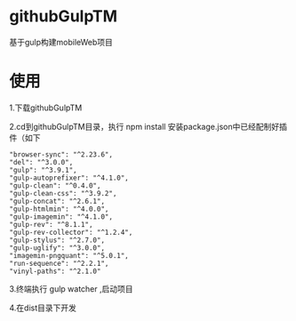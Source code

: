 # githubGulpTM
基于gulp构建mobileWeb项目

# 使用
1.下载githubGulpTM

2.cd到githubGulpTM目录，执行 npm install 安装package.json中已经配制好插件（如下

    "browser-sync": "^2.23.6",
    "del": "^3.0.0",
    "gulp": "^3.9.1",
    "gulp-autoprefixer": "^4.1.0",
    "gulp-clean": "^0.4.0",
    "gulp-clean-css": "^3.9.2",
    "gulp-concat": "^2.6.1",
    "gulp-htmlmin": "^4.0.0",
    "gulp-imagemin": "^4.1.0",
    "gulp-rev": "^8.1.1",
    "gulp-rev-collector": "^1.2.4",
    "gulp-stylus": "^2.7.0",
    "gulp-uglify": "^3.0.0",
    "imagemin-pngquant": "^5.0.1",
    "run-sequence": "^2.2.1",
    "vinyl-paths": "^2.1.0"
    
3.终端执行 gulp watcher ,启动项目

4.在dist目录下开发
